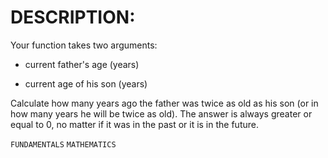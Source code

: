 # DESCRIPTION:

Your function takes two arguments:

- current father's age (years)

- current age of his son (years)

Сalculate how many years ago the father was twice as old as his son (or in how many years he will be twice as old). The answer is always greater or equal to 0, no matter if it was in the past or it is in the future.

`FUNDAMENTALS` `MATHEMATICS`